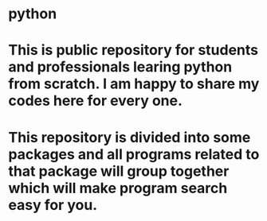 # python
# This is public repository for students and professionals learing python from scratch. I am happy to share my codes here for every one.
# This repository is divided into some packages and all programs related to that package will group together which will make program search easy for you.
